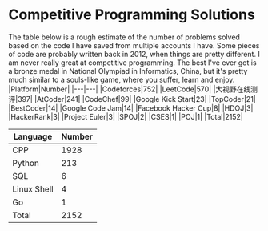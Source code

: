 # Competitive Programming Solutions
The table below is a rough estimate of the number of problems solved based on the code I have saved from multiple accounts I have. Some pieces of code are probably written back in 2012, when things are pretty different. I am never really great at competitive programming. The best I've ever got is a bronze medal in National Olympiad in Informatics, China, but it's pretty much similar to a souls-like game, where you suffer, learn and enjoy.
|Platform|Number|
|---|---|
|Codeforces|752|
|LeetCode|570|
|大视野在线测评|397|
|AtCoder|241|
|CodeChef|99|
|Google Kick Start|23|
|TopCoder|21|
|BestCoder|14|
|Google Code Jam|14|
|Facebook Hacker Cup|8|
|HDOJ|3|
|HackerRank|3|
|Project Euler|3|
|SPOJ|2|
|CSES|1|
|POJ|1|
|Total|2152|

|Language|Number|
|---|---|
|CPP|1928|
|Python|213|
|SQL|6|
|Linux Shell|4|
|Go|1|
|Total|2152|
